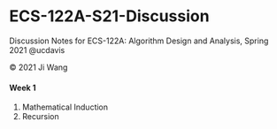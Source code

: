 # ECS-122A-S21-Discussion
Discussion Notes for ECS-122A: Algorithm Design and Analysis, Spring 2021 @ucdavis

&copy; 2021 Ji Wang 

#### Week 1
1. Mathematical Induction
2. Recursion
